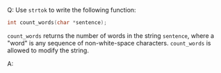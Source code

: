 Q: Use `strtok` to write the following function:

```c
int count_words(char *sentence);
```

`count_words` returns the number of words in the string `sentence`, where a
"word" is any sequence of non-white-space characters. `count_words` is allowed
to modify the string.

A:
